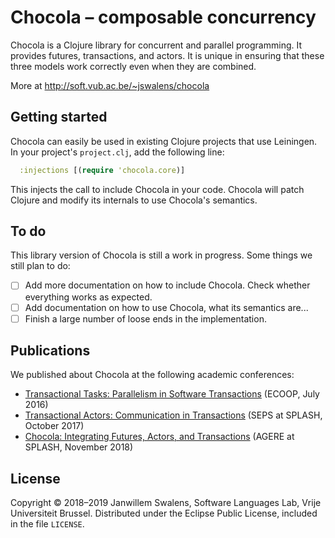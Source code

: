 # Chocola – composable concurrency

Chocola is a Clojure library for concurrent and parallel programming. It provides futures, transactions, and actors. It is unique in ensuring that these three models work correctly even when they are combined.

More at http://soft.vub.ac.be/~jswalens/chocola

## Getting started

Chocola can easily be used in existing Clojure projects that use Leiningen. In your project's `project.clj`, add the following line:

```clj
  :injections [(require 'chocola.core)]
```

This injects the call to include Chocola in your code. Chocola will patch Clojure and modify its internals to use Chocola's semantics.

## To do

This library version of Chocola is still a work in progress. Some things we still plan to do:

* [ ] Add more documentation on how to include Chocola. Check whether everything works as expected.
* [ ] Add documentation on how to use Chocola, what its semantics are...
* [ ] Finish a large number of loose ends in the implementation.

## Publications

We published about Chocola at the following academic conferences:

* [Transactional Tasks: Parallelism in Software Transactions][ecoop] (ECOOP, July 2016)
* [Transactional Actors: Communication in Transactions][seps] (SEPS at SPLASH, October 2017)
* [Chocola: Integrating Futures, Actors, and Transactions][agere] (AGERE at SPLASH, November 2018)

## License

Copyright © 2018–2019 Janwillem Swalens, Software Languages Lab, Vrije Universiteit Brussel. Distributed under the Eclipse Public License, included in the file `LICENSE`.



[ecoop]: http://soft.vub.ac.be/~jswalens/ecoop2016.pdf
[seps]: http://soft.vub.ac.be/~jswalens/seps2017.pdf
[agere]: http://soft.vub.ac.be/~jswalens/agere2018.pdf